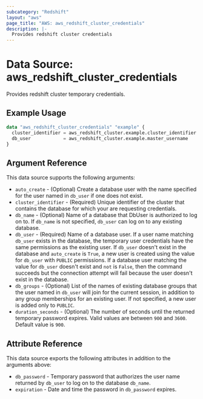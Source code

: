 ```yaml
---
subcategory: "Redshift"
layout: "aws"
page_title: "AWS: aws_redshift_cluster_credentials"
description: |-
  Provides redshift cluster credentials
---
```


# Data Source: aws_redshift_cluster_credentials

Provides redshift cluster temporary credentials.

## Example Usage

```terraform
data "aws_redshift_cluster_credentials" "example" {
  cluster_identifier = aws_redshift_cluster.example.cluster_identifier
  db_user            = aws_redshift_cluster.example.master_username
}
```

## Argument Reference

This data source supports the following arguments:

* `auto_create` - (Optional)  Create a database user with the name specified for the user named in `db_user` if one does not exist.
* `cluster_identifier` - (Required) Unique identifier of the cluster that contains the database for which your are requesting credentials.
* `db_name` - (Optional) Name of a database that DbUser is authorized to log on to. If `db_name` is not specified, `db_user` can log on to any existing database.
* `db_user` - (Required) Name of a database user. If a user name matching `db_user` exists in the database, the temporary user credentials have the same permissions as the  existing user. If `db_user` doesn't exist in the database and `auto_create` is `True`, a new user is created using the value for `db_user` with `PUBLIC` permissions.  If a database user matching the value for `db_user` doesn't exist and `not` is `False`, then the command succeeds but the connection attempt will fail because the user doesn't exist in the database.
* `db_groups` - (Optional) List of the names of existing database groups that the user named in `db_user` will join for the current session, in addition to any group memberships for an existing user. If not specified, a new user is added only to `PUBLIC`.
* `duration_seconds` - (Optional) The number of seconds until the returned temporary password expires. Valid values are between `900` and `3600`. Default value is `900`.

## Attribute Reference

This data source exports the following attributes in addition to the arguments above:

* `db_password` - Temporary password that authorizes the user name returned by `db_user` to log on to the database `db_name`.
* `expiration` - Date and time the password in `db_password` expires.

